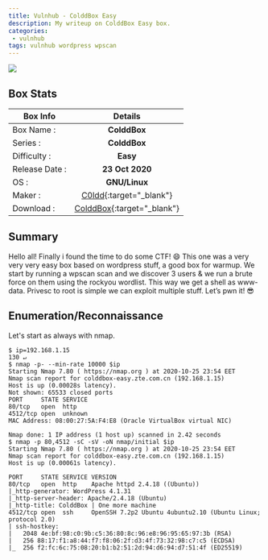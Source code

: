 ```yaml
---
title: Vulnhub - ColddBox Easy
description: My writeup on ColddBox Easy box.
categories:
 - vulnhub
tags: vulnhub wordpress wpscan
---
```


![](https://i.imgur.com/Zf32sKS.png)

## Box Stats

| Box Info      | Details       | 
| ------------- |:-------------:| 
| Box Name :    | **ColddBox**  | 
| Series :      | **ColddBox**         |
| Difficulty :  | **Easy**             |   
| Release Date :| **23 Oct 2020**      |    
| OS :          | **GNU/Linux**        |   
| Maker :       | [C0ldd](https://twitter.com/@C0ldd__){:target="_blank"}     | 
| Download :    | [ColddBox](https://www.vulnhub.com/entry/colddbox-easy,586/){:target="_blank"}      | 

## Summary

Hello all! Finally i found the time to do some CTF! :smile: This one was a very very very easy box based on wordpress stuff, a good box for warmup. We start by running a wpscan scan and we discover 3 users & we run a brute force on them using the rockyou wordlist. This way we get a shell as www-data. Privesc to root is simple we can exploit multiple stuff. Let’s pwn it! :sunglasses:

## Enumeration/Reconnaissance

Let's start as always with nmap.

```
$ ip=192.168.1.15                                                                                                                                                                130 ↵
$ nmap -p- --min-rate 10000 $ip
Starting Nmap 7.80 ( https://nmap.org ) at 2020-10-25 23:54 EET
Nmap scan report for colddbox-easy.zte.com.cn (192.168.1.15)
Host is up (0.00028s latency).
Not shown: 65533 closed ports
PORT     STATE SERVICE
80/tcp   open  http
4512/tcp open  unknown
MAC Address: 08:00:27:5A:F4:E8 (Oracle VirtualBox virtual NIC)

Nmap done: 1 IP address (1 host up) scanned in 2.42 seconds
$ nmap -p 80,4512 -sC -sV -oN nmap/initial $ip
Starting Nmap 7.80 ( https://nmap.org ) at 2020-10-25 23:54 EET
Nmap scan report for colddbox-easy.zte.com.cn (192.168.1.15)
Host is up (0.00061s latency).

PORT     STATE SERVICE VERSION
80/tcp   open  http    Apache httpd 2.4.18 ((Ubuntu))
|_http-generator: WordPress 4.1.31
|_http-server-header: Apache/2.4.18 (Ubuntu)
|_http-title: ColddBox | One more machine
4512/tcp open  ssh     OpenSSH 7.2p2 Ubuntu 4ubuntu2.10 (Ubuntu Linux; protocol 2.0)
| ssh-hostkey: 
|   2048 4e:bf:98:c0:9b:c5:36:80:8c:96:e8:96:95:65:97:3b (RSA)
|   256 88:17:f1:a8:44:f7:f8:06:2f:d3:4f:73:32:98:c7:c5 (ECDSA)
|_  256 f2:fc:6c:75:08:20:b1:b2:51:2d:94:d6:94:d7:51:4f (ED25519)
```
